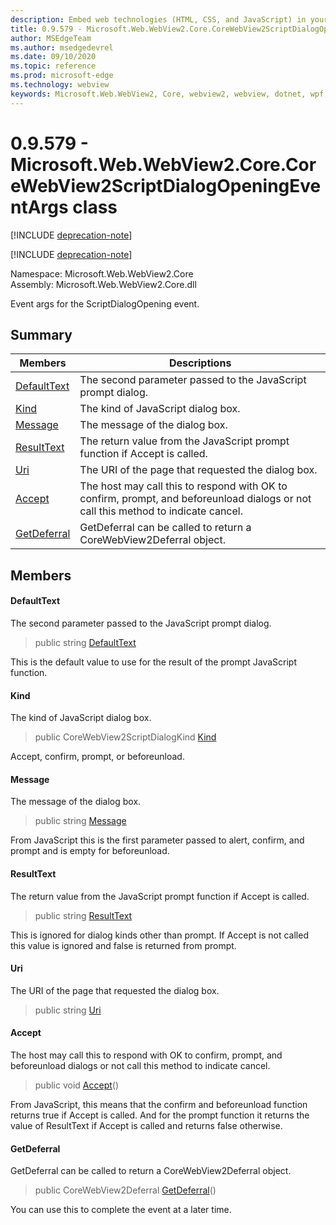 ```yaml
---
description: Embed web technologies (HTML, CSS, and JavaScript) in your native applications with the Microsoft Edge WebView2 control
title: 0.9.579 - Microsoft.Web.WebView2.Core.CoreWebView2ScriptDialogOpeningEventArgs
author: MSEdgeTeam
ms.author: msedgedevrel
ms.date: 09/10/2020
ms.topic: reference
ms.prod: microsoft-edge
ms.technology: webview
keywords: Microsoft.Web.WebView2, Core, webview2, webview, dotnet, wpf, winforms, app, edge, CoreWebView2, CoreWebView2Controller, browser control, edge html, Microsoft.Web.WebView2.Core.CoreWebView2ScriptDialogOpeningEventArgs
---
```


# 0.9.579 - Microsoft.Web.WebView2.Core.CoreWebView2ScriptDialogOpeningEventArgs class 

[!INCLUDE [deprecation-note](../../includes/deprecation-note.md)]

[!INCLUDE [deprecation-note](../../includes/deprecation-note.md)]

Namespace: Microsoft.Web.WebView2.Core\
Assembly: Microsoft.Web.WebView2.Core.dll

Event args for the ScriptDialogOpening event.

## Summary

 Members                        | Descriptions
--------------------------------|---------------------------------------------
[DefaultText](#defaulttext) | The second parameter passed to the JavaScript prompt dialog.
[Kind](#kind) | The kind of JavaScript dialog box.
[Message](#message) | The message of the dialog box.
[ResultText](#resulttext) | The return value from the JavaScript prompt function if Accept is called.
[Uri](#uri) | The URI of the page that requested the dialog box.
[Accept](#accept) | The host may call this to respond with OK to confirm, prompt, and beforeunload dialogs or not call this method to indicate cancel.
[GetDeferral](#getdeferral) | GetDeferral can be called to return a CoreWebView2Deferral object.

## Members

#### DefaultText 

The second parameter passed to the JavaScript prompt dialog.

> public string [DefaultText](#defaulttext)

This is the default value to use for the result of the prompt JavaScript function.

#### Kind 

The kind of JavaScript dialog box.

> public CoreWebView2ScriptDialogKind [Kind](#kind)

Accept, confirm, prompt, or beforeunload.

#### Message 

The message of the dialog box.

> public string [Message](#message)

From JavaScript this is the first parameter passed to alert, confirm, and prompt and is empty for beforeunload.

#### ResultText 

The return value from the JavaScript prompt function if Accept is called.

> public string [ResultText](#resulttext)

This is ignored for dialog kinds other than prompt. If Accept is not called this value is ignored and false is returned from prompt.

#### Uri 

The URI of the page that requested the dialog box.

> public string [Uri](#uri)

#### Accept 

The host may call this to respond with OK to confirm, prompt, and beforeunload dialogs or not call this method to indicate cancel.

> public void [Accept](#accept)()

From JavaScript, this means that the confirm and beforeunload function returns true if Accept is called. And for the prompt function it returns the value of ResultText if Accept is called and returns false otherwise.

#### GetDeferral 

GetDeferral can be called to return a CoreWebView2Deferral object.

> public CoreWebView2Deferral [GetDeferral](#getdeferral)()

You can use this to complete the event at a later time.

